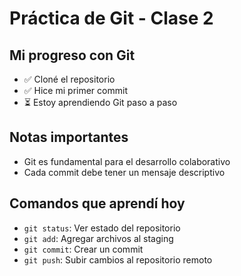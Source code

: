# Práctica de Git - Clase 2

## Mi progreso con Git
- ✅ Cloné el repositorio
- ✅ Hice mi primer commit
- ⏳ Estoy aprendiendo Git paso a paso

## Notas importantes
- Git es fundamental para el desarrollo colaborativo
- Cada commit debe tener un mensaje descriptivo

## Comandos que aprendí hoy
- `git status`: Ver estado del repositorio
- `git add`: Agregar archivos al staging
- `git commit`: Crear un commit
- `git push`: Subir cambios al repositorio remoto
